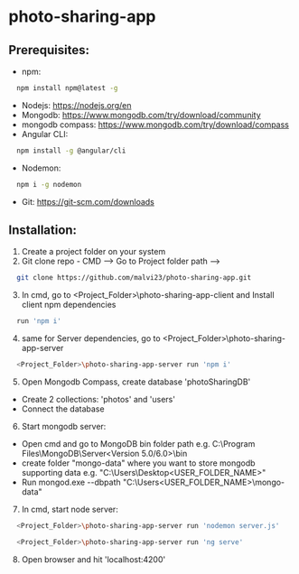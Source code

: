# photo-sharing-app

## Prerequisites:
- npm: 
```sh
  npm install npm@latest -g
  ```
- Nodejs: https://nodejs.org/en
- Mongodb: https://www.mongodb.com/try/download/community
- mongodb compass: https://www.mongodb.com/try/download/compass
- Angular CLI:
```sh
  npm install -g @angular/cli
  ``` 
- Nodemon:
```sh
  npm i -g nodemon
  ```
- Git: https://git-scm.com/downloads


## Installation:
1. Create a project folder on your system
2. Git clone repo - CMD --> Go to Project folder path --> 

```sh
  git clone https://github.com/malvi23/photo-sharing-app.git
  ```
3. In cmd, go to <Project_Folder>\photo-sharing-app-client and Install client npm dependencies
```sh
  run 'npm i'
  ```
4. same for Server dependencies, go to <Project_Folder>\photo-sharing-app-server
```sh
  <Project_Folder>\photo-sharing-app-server run 'npm i'
  ```
5. Open Mongodb Compass, create database 'photoSharingDB'
- Create 2 collections: 'photos' and 'users'
- Connect the database

6. Start mongodb server:
- Open cmd and go to MongoDB bin folder path e.g. C:\Program Files\MongoDB\Server\<Version 5.0/6.0>\bin
- create folder "mongo-data" where you want to store mongodb supporting data e.g. "C:\Users\Desktop\<USER_FOLDER_NAME>\"
- Run mongod.exe --dbpath "C:\Users\<USER_FOLDER_NAME>\mongo-data"

7. In cmd, start node server:

```sh
  <Project_Folder>\photo-sharing-app-server run 'nodemon server.js'
   ```

```sh
  <Project_Folder>\photo-sharing-app-server run 'ng serve'
  ```
8. Open browser and hit 'localhost:4200'
